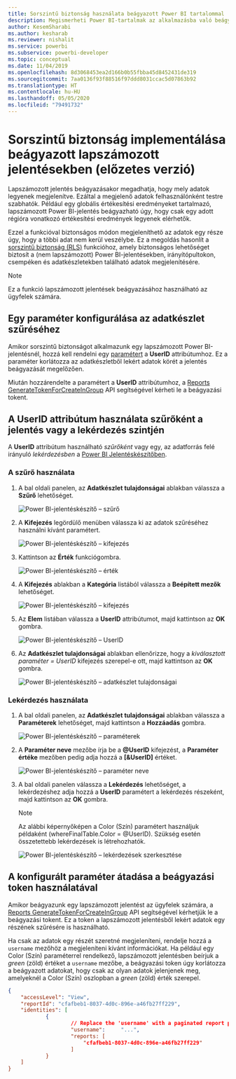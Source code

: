 ```yaml
---
title: Sorszintű biztonság használata beágyazott Power BI tartalommal
description: Megismerheti Power BI-tartalmak az alkalmazásba való beágyazásának lépéseit.
author: KesemSharabi
ms.author: kesharab
ms.reviewer: nishalit
ms.service: powerbi
ms.subservice: powerbi-developer
ms.topic: conceptual
ms.date: 11/04/2019
ms.openlocfilehash: 8d3068453ea2d166b0b55fbba45d8452431de319
ms.sourcegitcommit: 7aa0136f93f88516f97ddd8031ccac5d07863b92
ms.translationtype: HT
ms.contentlocale: hu-HU
ms.lasthandoff: 05/05/2020
ms.locfileid: "79491732"
---
```

# <a name="implementing-row-level-security-in-embedded-paginated-reports-preview"></a>Sorszintű biztonság implementálása beágyazott lapszámozott jelentésekben (előzetes verzió)

Lapszámozott jelentés beágyazásakor megadhatja, hogy mely adatok legyenek megjelenítve. Ezáltal a megjelenő adatok felhasználónként testre szabhatók. Például egy globális értékesítési eredményeket tartalmazó, lapszámozott Power BI-jelentés beágyazható úgy, hogy csak egy adott régióra vonatkozó értékesítési eredmények legyenek elérhetők.

Ezzel a funkcióval biztonságos módon megjeleníthető az adatok egy része úgy, hogy a többi adat nem kerül veszélybe. Ez a megoldás hasonlít a [sorszintű biztonság (RLS)](embedded-row-level-security.md) funkcióhoz, amely biztonságos lehetőséget biztosít a (nem lapszámozott) Power BI-jelentésekben, irányítópultokon, csempéken és adatkészletekben található adatok megjelenítésére.  

> [!NOTE]
> Ez a funkció lapszámozott jelentések beágyazásához használható az ügyfelek számára.

## <a name="configuring-a-parameter-to-filter-the-dataset"></a>Egy paraméter konfigurálása az adatkészlet szűréséhez

Amikor sorszintű biztonságot alkalmazunk egy lapszámozott Power BI-jelentésnél, hozzá kell rendelni egy [paramétert](../../paginated-reports/report-builder-parameters.md) a **UserID** attribútumhoz. Ez a paraméter korlátozza az adatkészletből lekért adatok körét a jelentés beágyazását megelőzően.

Miután hozzárendelte a paramétert a **UserID** attribútumhoz, a [Reports GenerateTokenForCreateInGroup](https://docs.microsoft.com/rest/api/power-bi/embedtoken/reports_generatetokenforcreateingroup) API segítségével kérheti le a beágyazási tokent.

## <a name="use-userid-as-a-filter-at-report-or-query-level"></a>A UserID attribútum használata szűrőként a jelentés vagy a lekérdezés szintjén

A **UserID** attribútum használható *szűrőként* vagy egy, az adatforrás felé irányuló *lekérdezésben* a [Power BI Jelentéskészítőben](../../paginated-reports/report-builder-power-bi.md).

### <a name="using-the-filter"></a>A szűrő használata

1. A bal oldali panelen, az **Adatkészlet tulajdonságai** ablakban válassza a **Szűrő** lehetőséget.

    ![Power BI-jelentéskészítő – szűrő](media/paginated-reports-row-level-security/filter.png)

2. A **Kifejezés** legördülő menüben válassza ki az adatok szűréséhez használni kívánt paramétert.

     ![Power BI-jelentéskészítő – kifejezés](media/paginated-reports-row-level-security/expression.png)

3. Kattintson az **Érték** funkciógombra. 

    ![Power BI-jelentéskészítő – érték](media/paginated-reports-row-level-security/function.png)

4. A **Kifejezés** ablakban a **Kategória** listából válassza a **Beépített mezők** lehetőséget.

    ![Power BI-jelentéskészítő – kifejezés](media/paginated-reports-row-level-security/built-in-fields.png)

5. Az **Elem** listában válassza a **UserID** attribútumot, majd kattintson az **OK** gombra.

    ![Power BI-jelentéskészítő – UserID](media/paginated-reports-row-level-security/userid.png)

6. Az **Adatkészlet tulajdonságai** ablakban ellenőrizze, hogy a *kiválasztott paraméter = UserID* kifejezés szerepel-e ott, majd kattintson az **OK** gombra.

    ![Power BI-jelentéskészítő – adatkészlet tulajdonságai](media/paginated-reports-row-level-security/verify.png)

### <a name="using-a-query"></a>Lekérdezés használata

1. A bal oldali panelen, az **Adatkészlet tulajdonságai** ablakban válassza a **Paraméterek** lehetőséget, majd kattintson a **Hozzáadás** gombra.

    ![Power BI-jelentéskészítő – paraméterek](media/paginated-reports-row-level-security/parameters.png)

2. A **Paraméter neve** mezőbe írja be a **\@UserID** kifejezést, a **Paraméter értéke** mezőben pedig adja hozzá a **[&UserID]** értéket.

    ![Power BI-jelentéskészítő – paraméter neve](media/paginated-reports-row-level-security/parameter-name.png) 

3. A bal oldali panelen válassza a **Lekérdezés** lehetőséget, a lekérdezéshez adja hozzá a **UserID** paramétert a lekérdezés részeként, majd kattintson az **OK** gombra.
    > [!NOTE]
    > Az alábbi képernyőképen a Color (Szín) paramétert használjuk példaként (whereFinalTable.Color = @UserID). Szükség esetén összetettebb lekérdezések is létrehozhatók.

    ![Power BI-jelentéskészítő – lekérdezések szerkesztése](media/paginated-reports-row-level-security/query-edit.png)

## <a name="passing-the-configured-parameter-using-the-embed-token"></a>A konfigurált paraméter átadása a beágyazási token használatával

Amikor beágyazunk egy lapszámozott jelentést az ügyfelek számára, a [Reports GenerateTokenForCreateInGroup](https://docs.microsoft.com/rest/api/power-bi/embedtoken/reports_generatetokenforcreateingroup) API segítségével kérhetjük le a beágyazási tokent. Ez a token a lapszámozott jelentésből lekért adatok egy részének szűrésére is használható.

Ha csak az adatok egy részét szeretné megjeleníteni, rendelje hozzá a `username` mezőhöz a megjeleníteni kívánt információkat. Ha például egy Color (Szín) paraméterrel rendelkező, lapszámozott jelentésben beírjuk a *green* (zöld) értéket a `username` mezőbe, a beágyazási token úgy korlátozza a beágyazott adatokat, hogy csak az olyan adatok jelenjenek meg, amelyeknél a Color (Szín) oszlopban a *green* (zöld) érték szerepel.

```JSON
{
    "accessLevel": "View",
    "reportId": "cfafbeb1-8037-4d0c-896e-a46fb27ff229",
    "identities": [
            {
                    // Replace the 'username' with a paginated report parameter
                    "username":     "...",
                    "reports: [
                        "cfafbeb1-8037-4d0c-896e-a46fb27ff229"
                    ]
            }
    ]
}
```
